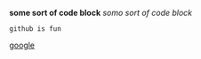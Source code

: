 **some sort of code block**
*somo sort of code block*
```
github is fun
```
[google](www.google.com)